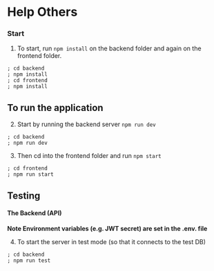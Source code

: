 # Help Others

### Start 
1. To start, run `npm install` on the backend folder and again on the frontend folder.
  ```
  ; cd backend
  ; npm install
  ; cd frontend
  ; npm install
  ```
## To run the application 
2. Start by running the backend server `npm run dev`
  ```
  ; cd backend
  ; npm run dev
  ```
3. Then cd into the frontend folder and run `npm start`
  ```
  ; cd frontend
  ; npm run start
  ```
## Testing
#### The Backend (API)
**Note Environment variables (e.g. JWT secret) are set in the .env. file**

4. To start the server in test mode (so that it connects to the test DB)
  ```
  ; cd backend
  ; npm run test
  ```